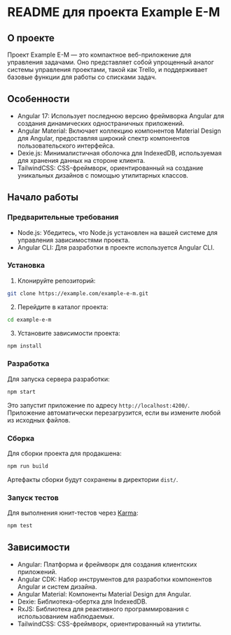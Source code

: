 # README для проекта Example E-M

## О проекте

Проект Example E-M — это компактное веб-приложение для управления задачами. Оно представляет собой упрощенный аналог системы управления проектами, такой как Trello, и поддерживает базовые функции для работы со списками задач.  

## Особенности

- Angular 17: Использует последнюю версию фреймворка Angular для создания динамических одностраничных приложений.
- Angular Material: Включает коллекцию компонентов Material Design для Angular, предоставляя широкий спектр компонентов пользовательского интерфейса.
- Dexie.js: Минималистичная оболочка для IndexedDB, используемая для хранения данных на стороне клиента.
- TailwindCSS: CSS-фреймворк, ориентированный на создание уникальных дизайнов с помощью утилитарных классов.

## Начало работы

### Предварительные требования

- Node.js: Убедитесь, что Node.js установлен на вашей системе для управления зависимостями проекта.
- Angular CLI: Для разработки в проекте используется Angular CLI.

### Установка

1. Клонируйте репозиторий:

```sh
git clone https://example.com/example-e-m.git
```

2. Перейдите в каталог проекта:

```sh
cd example-e-m
```

3. Установите зависимости проекта:

```sh
npm install
```

### Разработка

Для запуска сервера разработки:

```sh
npm start
```

Это запустит приложение по адресу `http://localhost:4200/`. Приложение автоматически перезагрузится, если вы измените любой из исходных файлов.

### Сборка

Для сборки проекта для продакшена:

```sh
npm run build
```

Артефакты сборки будут сохранены в директории `dist/`.

### Запуск тестов

Для выполнения юнит-тестов через [Karma](https://karma-runner.github.io):

```sh
npm test
```

## Зависимости

- Angular: Платформа и фреймворк для создания клиентских приложений.
- Angular CDK: Набор инструментов для разработки компонентов Angular и систем дизайна.
- Angular Material: Компоненты Material Design для Angular.
- Dexie: Библиотека-обертка для IndexedDB.
- RxJS: Библиотека для реактивного программирования с использованием наблюдаемых.
- TailwindCSS: CSS-фреймворк, ориентированный на утилиты.
